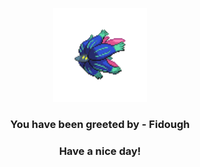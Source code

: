 <p align="center">
            <img src="https://raw.githubusercontent.com/PokeAPI/sprites/master/sprites/pokemon/970.png" width="150" height="150">
          </p>
          <h3 align="center">You have been greeted by - <b>Fidough</b></h3>
          <h3 align="center">Have a nice day!</h3>
        